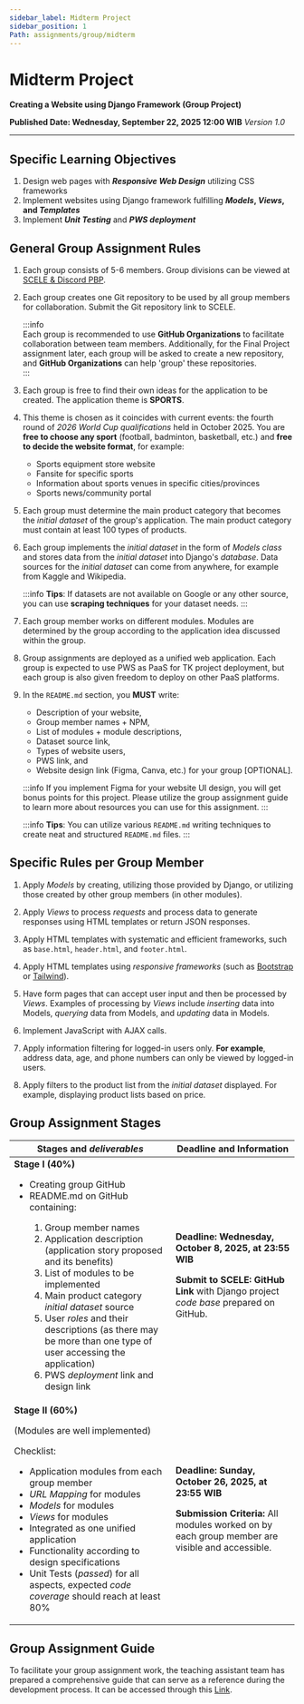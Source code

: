 ```yaml
---
sidebar_label: Midterm Project
sidebar_position: 1
Path: assignments/group/midterm
---
```

# Midterm Project

**Creating a Website using Django Framework (Group Project)**

**Published Date: Wednesday, September 22, 2025 12:00 WIB**
*Version 1.0*

---

## Specific Learning Objectives

1. Design web pages with ***Responsive Web Design*** utilizing CSS frameworks
2. Implement websites using Django framework fulfilling ***Models*, *Views*, and *Templates***
3. Implement ***Unit Testing*** and ***PWS deployment***

## General Group Assignment Rules

1. Each group consists of 5-6 members. Group divisions can be viewed at [SCELE & Discord PBP](https://docs.google.com/spreadsheets/d/1twoER50rNBwHJRwhYUMGU25nZXf-lNYhYoNPdWmttoQ/edit?usp=sharing).

2. Each group creates one Git repository to be used by all group members for collaboration. Submit the Git repository link to SCELE.

   :::info  
   Each group is recommended to use **GitHub Organizations** to facilitate collaboration between team members. Additionally, for the Final Project assignment later, each group will be asked to create a new repository, and **GitHub Organizations** can help 'group' these repositories.  
   :::  

3. Each group is free to find their own ideas for the application to be created. The application theme is **SPORTS**.

4. This theme is chosen as it coincides with current events: the fourth round of *2026 World Cup qualifications* held in October 2025. You are **free to choose any sport** (football, badminton, basketball, etc.) and **free to decide the website format**, for example:  
    - Sports equipment store website  
    - Fansite for specific sports  
    - Information about sports venues in specific cities/provinces  
    - Sports news/community portal

5. Each group must determine the main product category that becomes the _initial dataset_ of the group's application. The main product category must contain at least 100 types of products.

6. Each group implements the _initial dataset_ in the form of *Models class* and stores data from the _initial dataset_ into Django's *database*. Data sources for the _initial dataset_ can come from anywhere, for example from Kaggle and Wikipedia.

   :::info
   **Tips**: If datasets are not available on Google or any other source, you can use **scraping techniques** for your dataset needs.
   :::

7. Each group member works on different modules. Modules are determined by the group according to the application idea discussed within the group.

8. Group assignments are deployed as a unified web application. Each group is expected to use PWS as PaaS for TK project deployment, but each group is also given freedom to deploy on other PaaS platforms.

9. In the `README.md` section, you **MUST** write:  
    - Description of your website,
    - Group member names + NPM,
    - List of modules + module descriptions,
    - Dataset source link,
    - Types of website users, 
    - PWS link, and 
    - Website design link (Figma, Canva, etc.) for your group [OPTIONAL].

   :::info
   If you implement Figma for your website UI design, you will get bonus points for this project. Please utilize the group assignment guide to learn more about resources you can use for this assignment.
   :::

   :::info
   **Tips**: You can utilize various `README.md` writing techniques to create neat and structured `README.md` files.
   :::

## Specific Rules per Group Member

1. Apply *Models* by creating, utilizing those provided by Django, or utilizing those created by other group members (in other modules).

2. Apply *Views* to process *requests* and process data to generate responses using HTML templates or return JSON responses.

3. Apply HTML templates with systematic and efficient frameworks, such as `base.html`, `header.html`, and `footer.html`.

4. Apply HTML templates using *responsive frameworks* (such as [Bootstrap](https://getbootstrap.com/) or [Tailwind](https://tailwindcss.com/)).

5. Have form pages that can accept user input and then be processed by *Views*. Examples of processing by *Views* include *inserting* data into Models, *querying* data from Models, and *updating* data in Models.

6. Implement JavaScript with AJAX calls.

7. Apply information filtering for logged-in users only. **For example**, address data, age, and phone numbers can only be viewed by logged-in users.

8. Apply filters to the product list from the _initial dataset_ displayed. For example, displaying product lists based on price.

## Group Assignment Stages

| Stages and *deliverables* | Deadline and Information |
|---------------------------|-------------------------|
| **Stage I (40%)** <ul><li>Creating group GitHub</li><li>README.md on GitHub containing:</li><ol><li>Group member names</li><li>Application description (application story proposed and its benefits)</li><li>List of modules to be implemented</li><li>Main product category *initial dataset* source</li><li>User *roles* and their descriptions (as there may be more than one type of user accessing the application)</li><li>PWS *deployment* link and design link</li></ol></ul> | **Deadline: Wednesday, October 8, 2025, at 23:55 WIB** <p>**Submit to SCELE: GitHub Link** with Django project *code base* prepared on GitHub.</p> |
| **Stage II (60%)** <p>(Modules are well implemented)</p> <p>Checklist:</p> <ul><li>Application modules from each group member</li><li>*URL Mapping* for modules</li><li>*Models* for modules</li><li>*Views* for modules</li><li>Integrated as one unified application</li><li>Functionality according to design specifications</li><li>Unit Tests (*passed*) for all aspects, expected *code coverage* should reach at least 80%</li></ul> | **Deadline: Sunday, October 26, 2025, at 23:55 WIB** <p>**Submission Criteria:** All modules worked on by each group member are visible and accessible.</p> |

## Group Assignment Guide
To facilitate your group assignment work, the teaching assistant team has prepared a comprehensive guide that can serve as a reference during the development process. It can be accessed through this [Link](./midterm-guide.md).